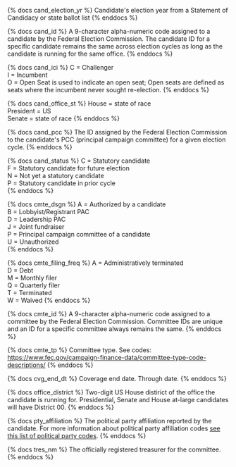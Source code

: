 {% docs cand_election_yr %}
    Candidate's election year from a Statement of Candidacy or state ballot list
{% enddocs %}

{% docs cand_id %}
    A 9-character alpha-numeric code assigned to a candidate by the Federal Election Commission. The candidate ID for a specific candidate remains the same across election cycles as long as the candidate is running for the same office.
{% enddocs %}

{% docs cand_ici %}
    C = Challenger  
    I = Incumbent  
    O = Open Seat is used to indicate an open seat; Open seats are defined as seats where the incumbent never sought re-election.
{% enddocs %}

{% docs cand_office_st %}
     House = state of race  
     President = US  
     Senate = state of race
{% enddocs %}

{% docs cand_pcc %}
    The ID assigned by the Federal Election Commission to the candidate's PCC (principal campaign committee) for a given election cycle.
 {% enddocs %}

{% docs cand_status %}
    C = Statutory candidate  
    F = Statutory candidate for future election  
    N = Not yet a statutory candidate    
    P = Statutory candidate in prior cycle  
{% enddocs %}

{% docs cmte_dsgn %}
    A = Authorized by a candidate  
    B = Lobbyist/Registrant PAC  
    D = Leadership PAC  
    J = Joint fundraiser  
    P = Principal campaign committee of a candidate  
    U = Unauthorized  
{% enddocs %}

{% docs cmte_filing_freq %}
    A = Administratively terminated  
    D = Debt  
    M = Monthly filer  
    Q = Quarterly filer  
    T = Terminated  
    W = Waived
{% enddocs %}

{% docs cmte_id %}
    A 9-character alpha-numeric code assigned to a committee by the Federal Election Commission. Committee IDs are unique and an ID for a specific committee always remains the same.
{% enddocs %}

{% docs cmte_tp %}
    Committee type. See codes: https://www.fec.gov/campaign-finance-data/committee-type-code-descriptions/
{% enddocs %}

{% docs cvg_end_dt %}
    Coverage end date. Through date.
{% enddocs %}

{% docs office_district %}
     Two-digit US House distirict of the office the candidate is running for. Presidential, Senate and House at-large candidates will have District 00.
{% enddocs %}

{% docs pty_affiliation %}
    The political party affiliation reported by the candidate. For more information about political party affiliation codes [see this list of political party codes](https://www.fec.gov/campaign-finance-data/party-code-descriptions/).
{% enddocs %}

{% docs tres_nm %}
    The officially registered treasurer for the committee.
{% enddocs %}

